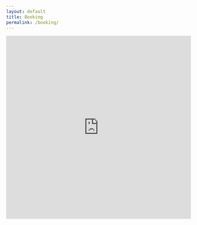 ```yaml
---
layout: default
title: Booking
permalink: /booking/
---
```


<iframe
  src="https://form.jotform.com/241105819271149"
  frameborder="0"
  style="width: 100%; height: 500px;"
  allowfullscreen
></iframe>